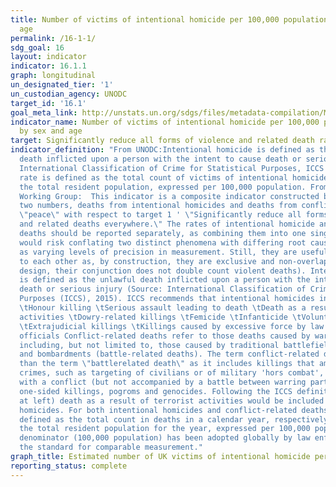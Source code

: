 ```yaml
---
title: Number of victims of intentional homicide per 100,000 population, by sex and
  age
permalink: /16-1-1/
sdg_goal: 16
layout: indicator
indicator: 16.1.1
graph: longitudinal
un_designated_tier: '1'
un_custodian_agency: UNODC
target_id: '16.1'
goal_meta_link: http://unstats.un.org/sdgs/files/metadata-compilation/Metadata-Goal-16.pdf
indicator_name: Number of victims of intentional homicide per 100,000 population,
  by sex and age
target: Significantly reduce all forms of violence and related death rates everywhere.
indicator_definition: "From UNODC:Intentional homicide is defined as the unlawful
  death inflicted upon a person with the intent to cause death or serious injury (Source:
  International Classification of Crime for Statistical Purposes, ICCS 2015); the
  rate is defined as the total count of victims of intentional homicide divided by
  the total resident population, expressed per 100,000 population. From Goal 16 TST
  Working Group:  This indicator is a composite indicator constructed by collecting
  two numbers, deaths from intentional homicides and deaths from conflict to measure
  \"peace\" with respect to target 1 ' \"Significantly reduce all forms of violence
  and related deaths everywhere.\" The rates of intentional homicide and conflict-related
  deaths should be reported separately, as combining them into one single indicator
  would risk conflating two distinct phenomena with differing root causes as well
  as varying levels of precision in measurement. Still, they are useful complements
  to each other as, by construction, they are exclusive and non-overlapping (ie. By
  design, their conjunction does not double count violent deaths). Intentional homicide
  is defined as the unlawful death inflicted upon a person with the intent of cause
  death or serious injury (Source: International Classification of Crime for Statistical
  Purposes (ICCS), 2015). ICCS recommends that intentional homicides include: \tMurder
  \tHonour killing \tSerious assault leading to death \tDeath as a result of terrorist
  activities \tDowry-related killings \tFemicide \tInfanticide \tVoluntary manslaughter
  \tExtrajudicial killings \tKillings caused by excessive force by law enforcement/state
  officials Conflict-related deaths refer to those deaths caused by warring parties,
  including, but not limited to, those caused by traditional battlefield fighting
  and bombardments (battle-related deaths). The term conflict-related death is broader
  than the term \"battlerelated death\" as it includes killings that amount to war
  crimes, such as targeting of civilians or of military 'hors combat', killings associated
  with a conflict (but not accompanied by a battle between warring parties) such as
  one-sided killings, pogroms and genocides. Following the ICCS definition (see homicides
  at left) death as a result of terrorist activities would be included in intentional
  homicides. For both intentional homicides and conflict-related deaths, rates are
  defined as the total count in deaths in a calendar year, respectively, divided by
  the total resident population for the year, expressed per 100,000 population. The
  denominator (100,000 population) has been adopted globally by law enforcement as
  the standard for comparable measurement."
graph_title: Estimated number of UK victims of intentional homicide per 100,000 population
reporting_status: complete
---
```

